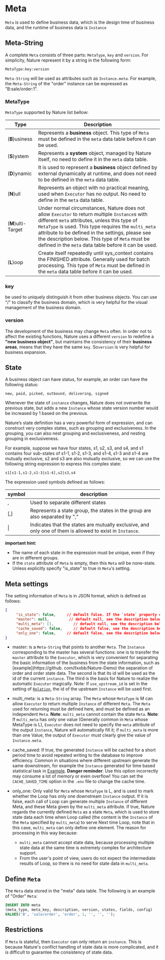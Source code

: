 # Meta

`Meta` is used to define business data, which is the design time of business data, and the runtime of business data is `Instance`

## Meta-String

A complete `Meta` consists of three parts: `MetaType`, `key` and `version`. For simplicity, Nature represent it by a string in the following form:

```
MetaType:key:version
```

`Meta-String` will be used as attributes such as `Instance.meta`. For example, the `Meta-String` of the "order" instance can be expressed as "B:sale/order:1".

### MetaType

`MetaType` supported by Nature list bellow:

| Type               | Description                                                                                                                                                                                                                                                                                                                                                              |
| ------------------ | ------------------------------------------------------------------------------------------------------------------------------------------------------------------------------------------------------------------------------------------------------------------------------------------------------------------------------------------------------------------------ |
| (**B**)usiness     | Represents a **business** object. This type of `Meta` must be defined in the `meta` data table before it can be used.                                                                                                                                                                                                                                                    |
| (**S**)ystem       | Represents a **system** object, managed by Nature itself, no need to define it in the `meta` data table.                                                                                                                                                                                                                                                                 |
| (**D**)ynamic      | It is used to represent a **business** object defined by external dynamically at runtime, and does not need to be defined in the `meta` data table.                                                                                                                                                                                                                      |
| (**N**)ull         | Represents an object with no practical meaning, used when `Executor` has no output. No need to define in the `meta` data table.                                                                                                                                                                                                                                          |
| (**M**)ulti-Target | Under normal circumstances, Nature does not allow `Executor` to return multiple `Instance`s with different `meta` attributes, unless this type of `MetaType` is used. This type requires the `multi_meta` attribute to be defined in the settings, please see the description below. This type of `Meta` must be defined in the `meta` data table before it can be used. |
| (**L**)oop         | Create itself repeatedly until sys_context contains the FINISHED attribute. Generally used for batch processing. This type of `Meta` must be defined in the `meta` data table before it can be used.                                                                                                                                                                     |

### key

be used to uniquely distinguish it from other business objects. You can use "/" to classify the business domain, which is very helpful for the visual management of the business domain.

### version

The development of the business may change `Meta` often. In order not to affect the existing functions, Nature uses a different `version` to redefine a **"new business object"**, but maintains the consistency of their **business areas**, means that they have the same `key`.  So`version` is very helpful for business expansion.

## State

A business object can have status, for example, an order can have the following status:

```
new, paid, picked, outbound, delivering, signed
```

Whenever the state of `instance` changes, Nature does not overwrite the previous state, but adds a new `Instance` whose state version number would be increased by 1 based on the previous.

Nature’s state definition has a very powerful form of expression, and can construct very complex states, such as grouping and exclusiveness. In the grouping, you can also nest grouping and exclusiveness, and nesting grouping in exclusiveness.

For example, suppose we have four states, s1, s2, s3, and s4, and s1 contains four sub-states of s1-1, s1-2, s1-3, and s1-4, s1-3 and s1-4 are mutually exclusive, s2 and s3 are also mutually exclusive, so we can use the following string expression to express this complex state:

```
s1[s1-1,s1-2,s1-3|s1-4],s2|s3,s4
```

The expression used symbols defined as follows:

| symbol | description                                                                                               |
| ------ | --------------------------------------------------------------------------------------------------------- |
| ,      | Used to separate different states                                                                         |
| [,]    | Represents a state group, the states in the group are also separated by ","                               |
| \|     | Indicates that the states are mutually exclusive, and only one of them is allowed to exist in `Instance`. |

**important hint:** 

- The name of each state in the expression must be unique, even if they are in different groups.
- If the `state`  attribute of `Meta` is empty, then this `Meta` will be none-state. Unless explicitly specify "is_state" to true in `Meta`‘s setting. 

## Meta settings

The setting information of `Meta` is in JSON format, which is defined as follows:

```json
{
     "is_state": false,     // default false. If the `state` property of `Meta` is empty but want to be state, you can set this property to true. For example, a counter `Meta` needs to be state.
     "master": null,         // default null, see the description below
     "multi_meta": [],         // default null, see the description below
     "cache_saved": false,     // default false, see the description below
     "only_one": false,     // default false, see the description below
}
```

- master: is a `Meta-String` that points to another `Meta`. The `Instance` corresponding to the master has several functions: one is to transfer the `master` attribute to the `Executor`, which is very convenient for separating the basic information of the business from the state information, such as [example](https://github. com/llxxbb/Nature-Demo) the separation of order and order state data. The second is that its id will be used as the id of the current `instance`. The third is the basis for Nature to realize the automatic `Executor` magically. Note: If `use_upstream_id` is set in the setting of [`Relation`](relation.md), the id of the upstream `Instance` will be used first.

- multi_meta: is a `Meta-String` array. The `Meta` whose `MetaType` is M can allow `Executor` to return multiple `Instance` of different `Meta`. The `Meta` used for returning must be defined here, and must be defined as an independent `Meta`. **Note**: `multi_meta` cannot contain the state `Meta`. **Note**: If `multi_meta` has only one value (Generally common in `Meta` whose MetaType is L), `Executor` does not need to specify the `meta` attribute of the output `Instance`, Nature will automatically fill it; if `multi_meta` is more than one Value, the output of `Executor` must clearly give the value of `Instance.meta`.

- cache_saved: If true, the generated `Instance` will be cached for a short period time to avoid repeated writing to the database to improve efficiency. Common in situations where different upstream generate the same downstream, for example the `Instance` generated for time based statistical task in [Example](../../../nature-demo/README_EN.md). **Danger reminder**: Use this option incorrectly may consume a lot of memory or even overflow! You can set the `CACHE_SAVED_TIME` option in the `.env` file to change the cache time.

- only_one: Only valid for `Meta` whose `MetaType` is L, and is used to mark whether the Loop has only one downstream `Instance` output. If it is false, each call of Loop can generate multiple `Instance` of different Meta, and these Meta given by the `multi_meta` attribute. If true, Nature regards the currently defined `Meta` as a state `Meta`, which is used to store state data each time when Loop called (the content is the `Instance` of the `Meta` specified by `multi_meta`) to serve Next time Loop, note that in this case, `multi_meta` can only define one element. The reason for processing in this way because:
  
  - `multi_meta` cannot accept state data, because processing multiple state data at the same time is extremely complex for architecture support.
  - From the user's point of view, users do not expect the intermediate results of Loop, so there is no need for state data in `multi_meta`.

## Define `Meta`

The `Meta` data stored in the "meta" data table. The following is an example of "Order" `Meta`:

```sql
INSERT INTO meta
(meta_type, meta_key, description, version, states, fields, config)
VALUES('B', 'sale/order', 'order', 1, '', '', '');
```

## Restrictions

If `Meta` is stateful, then `Executor` can only return an `instance`. This is because Nature's conflict handling of state data is more complicated, and it is difficult to guarantee the consistency of state data.
